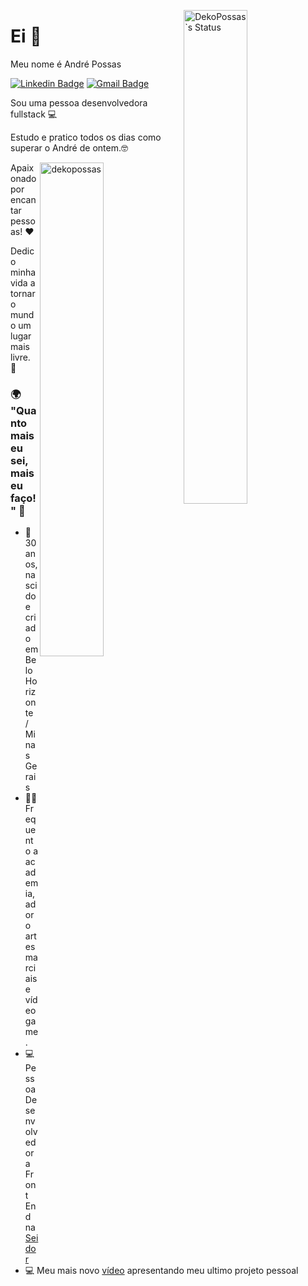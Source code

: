 <p> <img width="45%" src="https://github-readme-stats.vercel.app/api?username=dekopossas&show_icons=true&theme=vue-dark" alt="DekoPossas`s Status" align="right" /> </p>

# Ei 👋

Meu nome é André Possas 

[![Linkedin Badge](https://img.shields.io/badge/-LinkedIn-blue?style=flat-square&logo=Linkedin&logoColor=white&link=https://www.linkedin.com/in/andrepossas/)](https://www.linkedin.com/in/andrepossas/) [![Gmail Badge](https://img.shields.io/badge/-andrepossaster@gmail.com-c14438?style=flat-square&logo=Gmail&logoColor=white&link=mailto:andrepossaster@gmail.com)](mailto:andrepossaster@gmail.com)
 
Sou uma pessoa desenvolvedora fullstack 💻

Estudo e pratico todos os dias como superar o André de ontem.🤓

<p><img width="45%" align="right" src="https://github-readme-streak-stats.herokuapp.com/?user=dekopossas&" alt="dekopossas" /></p>

Apaixonado por encantar pessoas! ❤️

Dedico minha vida a tornar o mundo um lugar mais livre. 🤖

### 🌍 "Quanto mais eu sei, mais eu faço!" 🧠

- 📍 30 anos, nascido e criado em Belo Horizonte / Minas Gerais
- 🏋️‍♂️ Frequento a academia, adoro artes marciais e vídeo game.
- 💻 Pessoa Desenvolvedora Front End na [Seidor](https://www.seidor.com.br/content/seidor-latam-br/pt.html?gclid=CjwKCAjw8cCGBhB6EiwAgORey1gOH1nSkBzoR47Lor1mC4nHwTpk--o7uSi-NXqsVu6QfzC-iZl8nhoCa1QQAvD_BwE)
- 💻 Meu mais novo [vídeo](https://youtu.be/z7xRQ8aSsrA) apresentando meu ultimo projeto pessoal
